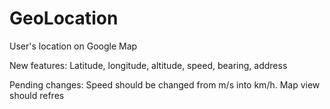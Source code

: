 # GeoLocation
User's location on Google Map

New features:
Latitude, longitude, altitude, speed, bearing, address

Pending changes:
Speed should be changed from m/s into km/h.
Map view should refres
